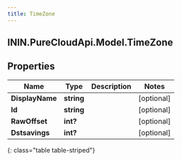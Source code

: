```yaml
---
title: TimeZone
---
```

## ININ.PureCloudApi.Model.TimeZone

## Properties

|Name | Type | Description | Notes|
|------------ | ------------- | ------------- | -------------|
| **DisplayName** | **string** |  | [optional] |
| **Id** | **string** |  | [optional] |
| **RawOffset** | **int?** |  | [optional] |
| **Dstsavings** | **int?** |  | [optional] |
{: class="table table-striped"}


